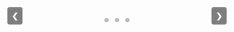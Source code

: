 <div class="slideshow-container">
    <div class="mySlides fade">
        <img src="img/types/special.png" alt="Tipo Speciale" style="width:100%">
    </div>
    <div class="mySlides fade">
        <img alt="home-page" src="img/home/logo.png">
        <!-- img src="img/types/physical.png" alt="Tipo Fisico" style="width:100%"-->
    </div>
    <div class="mySlides fade">
        <img alt="Gabry-taz" src="img/home/gabry-taz.png">
        <!-- img src="img/types/status.png" alt="Tipo Stato" style="width:100%" -->
    </div>
    <!-- Pulsanti avanti e indietro -->
    <a class="prev" onclick="plusSlides(-1)">&#10094;</a>
    <a class="next" onclick="plusSlides(1)">&#10095;</a>
</div>

<!-- Punti di navigazione sotto le immagini -->
<div style="text-align:center">
    <span class="dot" onclick="currentSlide(1)"></span> 
    <span class="dot" onclick="currentSlide(2)"></span> 
    <span class="dot" onclick="currentSlide(3)"></span> 
</div>

<!-- CSS per lo stile -->
<style>
    .slideshow-container {
        position: relative;
        max-width: 600px;
        margin: auto;
    }

    .mySlides {
        display: none;
    }

    img {
        border-radius: 10px;
    }

    /* Pulsanti avanti e indietro */
    .prev, .next {
        cursor: pointer;
        position: absolute;
        top: 50%;
        transform: translateY(-50%);
        width: auto;
        padding: 10px;
        color: white;
        font-weight: bold;
        font-size: 18px;
        transition: 0.3s;
        background: rgba(0,0,0,0.5);
        border-radius: 5px;
    }

    .prev {
        left: 0;
    }

    .next {
        right: 0;
    }

    /* Punti di navigazione */
    .dot {
        cursor: pointer;
        height: 10px;
        width: 10px;
        margin: 5px;
        background-color: #bbb;
        border-radius: 50%;
        display: inline-block;
        transition: background-color 0.6s ease;
    }

    .active, .dot:hover {
        background-color: #717171;
    }

    /* Effetto dissolvenza */
    .fade {
        animation: fadeEffect 1s;
    }

    @keyframes fadeEffect {
        from {opacity: 0.4} 
        to {opacity: 1}
    }
</style>

<!-- JavaScript per il funzionamento -->
<script>
    let slideIndex = 1;
    showSlides(slideIndex);

    function plusSlides(n) {
        showSlides(slideIndex += n);
    }

    function currentSlide(n) {
        showSlides(slideIndex = n);
    }

    function showSlides(n) {
        let i;
        let slides = document.getElementsByClassName("mySlides");
        let dots = document.getElementsByClassName("dot");

        if (n > slides.length) {slideIndex = 1}
        if (n < 1) {slideIndex = slides.length}

        for (i = 0; i < slides.length; i++) {
            slides[i].style.display = "none";
        }

        for (i = 0; i < dots.length; i++) {
            dots[i].className = dots[i].className.replace(" active", "");
        }

        slides[slideIndex-1].style.display = "block";
        dots[slideIndex-1].className += " active";
    }
</script>
